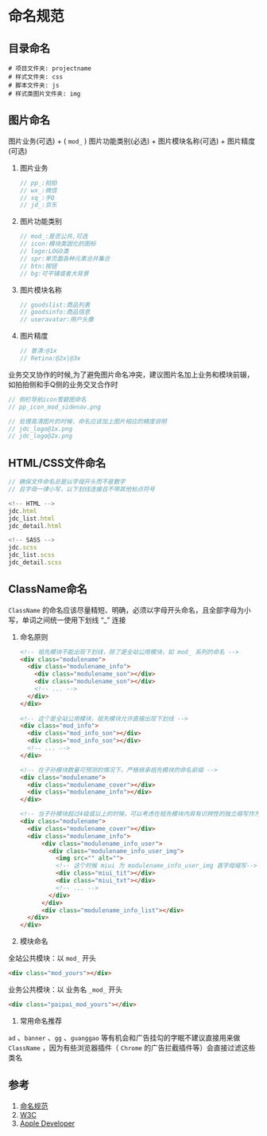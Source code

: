 # 命名规范

## 目录命名

  ```shell
  # 项目文件夹: projectname
  # 样式文件夹: css
  # 脚本文件夹: js
  # 样式类图片文件夹: img
  ```
## 图片命名
图片业务(可选) + ( `mod_` ) 图片功能类别(必选) + 图片模块名称(可选) + 图片精度(可选)

1. 图片业务

    ```js
    // pp_:拍拍
    // wx_:微信
    // sq_:手Q
    // jd_:京东
    ```

1. 图片功能类别

    ```js
    // mod_:是否公共,可选
    // icon:模块类固化的图标
    // logo:LOGO类
    // spr:单页面各种元素合并集合
    // btn:按钮
    // bg:可平铺或者大背景
    ```

1. 图片模块名称

    ```js
    // goodslist:商品列表
    // goodsinfo:商品信息
    // useravatar:用户头像
    ```

1. 图片精度

    ```js
    // 普清:@1x
    // Retina:@2x|@3x
    ```

业务交叉协作的时候,为了避免图片命名冲突，建议图片名加上业务和模块前辍，如拍拍侧和手Q侧的业务交叉合作时

  ```js
  // 侧栏导航icon雪碧图命名
  // pp_icon_mod_sidenav.png

  // 处理高清图片的时候，命名应该加上图片相应的精度说明
  // jdc_logo@1x.png
  // jdc_logo@2x.png
  ```

## HTML/CSS文件命名

  ```js
  // 确保文件命名总是以字母开头而不是数字
  // 且字母一律小写，以下划线连接且不带其他标点符号

  <!-- HTML -->
  jdc.html
  jdc_list.html
  jdc_detail.html

  <!-- SASS -->
  jdc.scss
  jdc_list.scss
  jdc_detail.scss
  ```

## ClassName命名
`ClassName` 的命名应该尽量精短、明确，必须以字母开头命名，且全部字母为小写，单词之间统一使用下划线 “_” 连接

1. 命名原则
    ```HTML
    <!-- 祖先模块不能出现下划线，除了是全站公用模块，如 mod_ 系列的命名 -->
    <div class="modulename">
      <div class="modulename_info">
        <div class="modulename_son"></div>
        <div class="modulename_son"></div>
        <!-- ... -->
      </div>
    </div>
      
    <!-- 这个是全站公用模块，祖先模块允许直接出现下划线 -->
    <div class="mod_info">
      <div class="mod_info_son"></div>
      <div class="mod_info_son"></div>
      <!-- ... -->
    </div>

    <!-- 在子孙模块数量可预测的情况下，严格继承祖先模块的命名前缀 -->
    <div class="modulename">
      <div class="modulename_cover"></div>
      <div class="modulename_info"></div>
    </div>

    <!-- 当子孙模块超过4级或以上的时候，可以考虑在祖先模块内具有识辨性的独立缩写作为新的子孙模块 -->
    <div class="modulename">
      <div class="modulename_cover"></div>
      <div class="modulename_info">
          <div class="modulename_info_user">
            <div class="modulename_info_user_img">
              <img src="" alt="">
              <!-- 这个时候 miui 为 modulename_info_user_img 首字母缩写-->
              <div class="miui_tit"></div>
              <div class="miui_txt"></div>
              <!-- ... -->
            </div>
          </div>
          <div class="modulename_info_list"></div>
      </div>
    </div>
    ```

1. 模块命名

全站公共模块：以 `mod_` 开头

  ```html
  <div class="mod_yours"></div>
  ```

业务公共模块：以 业务名 `_mod_` 开头

  ```html
  <div class="paipai_mod_yours"></div>
  ```
    

1. 常用命名推荐

`ad` 、`banner` 、`gg` 、`guanggao` 等有机会和广告挂勾的字眠不建议直接用来做`ClassName` ，因为有些浏览器插件（ `Chrome` 的广告拦截插件等）会直接过滤这些类名


## 参考
1. [命名规范](https://guide.aotu.io/docs/name/dir.html)
1. [W3C](https://www.w3.org/)
1. [Apple Developer](https://developer.apple.com/)
